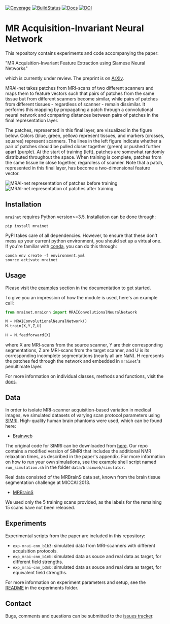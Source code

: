 [![Coverage](https://scrutinizer-ci.com/g/wmkouw/mrai-net/badges/coverage.png?b=master)](https://scrutinizer-ci.com/g/wmkouw/mrai-net/statistics/)
[![BuildStatus](https://travis-ci.org/wmkouw/mrai-net.svg?branch=master)](https://travis-ci.org/wmkouw/mrai-net) [![Docs](https://media.readthedocs.org/static/projects/badges/passing-flat.svg)](https://mrai-net.readthedocs.io/en/latest/index.html) [![DOI](https://zenodo.org/badge/DOI/10.5281/zenodo.1314773.svg)](https://doi.org/10.5281/zenodo.1314773)

# MR Acquisition-Invariant Neural Network

This repository contains experiments and code accompanying the paper:

"MR Acquisition-Invariant Feature Extraction using Siamese Neural Networks"

which is currently under review. The preprint is on [ArXiv](https://arxiv.org/abs/1709.07944).

MRAI-net takes patches from MRI-scans of two different scanners and maps them to feature vectors such that pairs of patches from the same tissue but from different scanners become similar, while pairs of patches from different tissues - regardless of scanner - remain dissimilar. It performs this mapping by propagating a patch through a convolutional neural network and comparing distances between pairs of patches in the final representation layer.

The patches, represented in this final layer, are visualized in the figure below. Colors (blue, green, yellow) represent tissues, and markers (crosses, squares) represent scanners. The lines in the left figure indicate whether a pair of patches should be pulled closer together (green) or pushed further apart (purple). At the start of training (left), patches are somewhat randomly distributed throughout the space. When training is complete, patches from the same tissue lie close together, regardless of scanner. Note that a patch, represented in this final layer, has become a two-dimensional feature vector.

![MRAI-net representation of patches before training](https://github.com/wmkouw/mrai-net/blob/master/images/training_before.png "Representation of patches before training")
![MRAI-net representation of patches after training](https://github.com/wmkouw/mrai-net/blob/master/images/training_after.png "Representation of patches after training")

## Installation

`mrainet` requires Python version>=3.5. Installation can be done through:
```shell
pip install mrainet
```

PyPI takes care of all dependencies. However, to ensure that these don't mess up your current python environment, you should set up a virtual one. If you're familiar with [conda](https://conda.io/docs/), you can do this through:
```
conda env create -f environment.yml
source activate mrainet
```

## Usage

Please visit the [examples](https://mrai-net.readthedocs.io/en/latest/examples.html) section in the documentation to get started.

To give you an impression of how the module is used, here's an example call:
```python
from mrainet.mraicnn import MRAIConvolutionalNeuralNetwork

M = MRAIConvolutionalNeuralNetwork()
M.train(X,Y,Z,U)

H = M.feedforward(X)
```
where X are MRI-scans from the source scanner, Y are their corresponding segmentations, Z are MRI-scans from the target scanner, and U is its corresponding incomplete segmentations (nearly all are NaN). H represents the patches fed through the network and embedded in `mrainet`'s penultimate layer.

For more information on individual classes, methods and functions, visit the [docs](https://mrai-net.readthedocs.io/en/latest/).

## Data

In order to isolate MRI-scanner acquisition-based variation in medical images, we simulated datasets of varying scan protocol parameters using [SIMRI](https://www.ncbi.nlm.nih.gov/pubmed/15705518). High-quality human brain phantoms were used, which can be found here:
- [Brainweb](http://brainweb.bic.mni.mcgill.ca/)


The original code for SIMRI can be downloaded from [here](https://sourceforge.net/projects/simri/). Our repo contains a modified version of SIMRI that includes the additional NMR relaxation times, as described in the paper's appendix. For more information on how to run your own simulations, see the example shell script named `run_simulation.sh` in the folder `data/brainweb/simulator`.

Real data consisted of the MRBrainS data set, known from the brain tissue segmentation challenge at MICCAI 2013.
- [MRBrainS](http://mrbrains13.isi.uu.nl/)

We used only the 5 training scans provided, as the labels for the remaining 15 scans have not been released.

## Experiments

Experimental scripts from the paper are included in this repository:
- `exp-mrai-cnn_b1b3`: simulated data from MRI-scanners with different acquisition protocols.
- `exp_mrai-cnn_b1mb`: simulated data as souce and real data as target, for different field strengths.
- `exp_mrai-cnn_b3mb`: simulated data as souce and real data as target, for equivalent field strengths.

For more information on experiment parameters and setup, see the [README](https://github.com/wmkouw/mrai-net/tree/master/experiments) in the experiments folder.

## Contact
Bugs, comments and questions can be submitted to the [issues tracker](https://github.com/wmkouw/mrai-net/issues).
